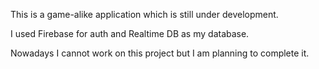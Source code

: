 This is a game-alike application which is still under development.

I used Firebase for auth and Realtime DB as my database.

Nowadays I cannot work on this project but I am planning to complete it.


